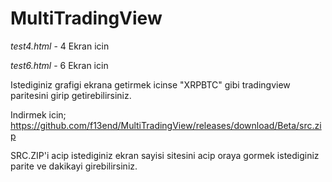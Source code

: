 # MultiTradingView

*test4.html* - 4 Ekran icin

*test6.html* - 6 Ekran icin

Istediginiz grafigi ekrana getirmek icinse "XRPBTC" gibi tradingview paritesini girip getirebilirsiniz.

Indirmek icin; https://github.com/f13end/MultiTradingView/releases/download/Beta/src.zip

SRC.ZIP'i acip istediginiz ekran sayisi sitesini acip oraya gormek istediginiz parite ve dakikayi girebilirsiniz.
